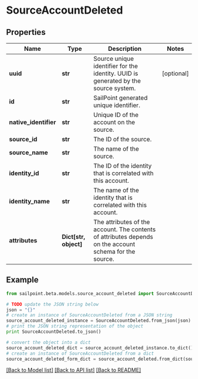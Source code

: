 # SourceAccountDeleted


## Properties

Name | Type | Description | Notes
------------ | ------------- | ------------- | -------------
**uuid** | **str** | Source unique identifier for the identity. UUID is generated by the source system. | [optional] 
**id** | **str** | SailPoint generated unique identifier. | 
**native_identifier** | **str** | Unique ID of the account on the source. | 
**source_id** | **str** | The ID of the source. | 
**source_name** | **str** | The name of the source. | 
**identity_id** | **str** | The ID of the identity that is correlated with this account. | 
**identity_name** | **str** | The name of the identity that is correlated with this account. | 
**attributes** | **Dict[str, object]** | The attributes of the account. The contents of attributes depends on the account schema for the source. | 

## Example

```python
from sailpoint.beta.models.source_account_deleted import SourceAccountDeleted

# TODO update the JSON string below
json = "{}"
# create an instance of SourceAccountDeleted from a JSON string
source_account_deleted_instance = SourceAccountDeleted.from_json(json)
# print the JSON string representation of the object
print SourceAccountDeleted.to_json()

# convert the object into a dict
source_account_deleted_dict = source_account_deleted_instance.to_dict()
# create an instance of SourceAccountDeleted from a dict
source_account_deleted_form_dict = source_account_deleted.from_dict(source_account_deleted_dict)
```
[[Back to Model list]](../README.md#documentation-for-models) [[Back to API list]](../README.md#documentation-for-api-endpoints) [[Back to README]](../README.md)


